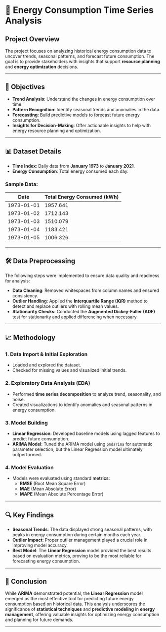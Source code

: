 
# 🔋 **Energy Consumption Time Series Analysis**

## **Project Overview**
The project focuses on analyzing historical energy consumption data to uncover trends, seasonal patterns, and forecast future consumption. The goal is to provide stakeholders with insights that support **resource planning** and **energy optimization** decisions.

---

## 🎯 **Objectives**
- **Trend Analysis**: Understand the changes in energy consumption over time.
- **Pattern Recognition**: Identify seasonal trends and anomalies in the data.
- **Forecasting**: Build predictive models to forecast future energy consumption.
- **Insights for Decision-Making**: Offer actionable insights to help with energy resource planning and optimization.

---

## 📊 **Dataset Details**
- **Time Index**: Daily data from **January 1973** to **January 2021**.
- **Energy Consumption**: Total energy consumed each day.

### **Sample Data:**

| **Date**    | **Total Energy Consumed (kWh)** |
|-------------|-----------------------------------|
| 1973-01-01  | 1957.641                         |
| 1973-01-02  | 1712.143                         |
| 1973-01-03  | 1510.079                         |
| 1973-01-04  | 1183.421                         |
| 1973-01-05  | 1006.326                         |

---

## 🛠️ **Data Preprocessing**
The following steps were implemented to ensure data quality and readiness for analysis:

- **Data Cleaning**: Removed whitespaces from column names and ensured consistency.
- **Outlier Handling**: Applied the **Interquartile Range (IQR)** method to detect and replace outliers with rolling mean values.
- **Stationarity Checks**: Conducted the **Augmented Dickey-Fuller (ADF)** test for stationarity and applied differencing when necessary.

---

## 📈 **Methodology**

### 1. **Data Import & Initial Exploration**
- Loaded and explored the dataset.
- Checked for missing values and visualized initial trends.

### 2. **Exploratory Data Analysis (EDA)**
- Performed **time series decomposition** to analyze trend, seasonality, and noise.
- Created visualizations to identify anomalies and seasonal patterns in energy consumption.

### 3. **Model Building**
- **Linear Regression**: Developed baseline models using lagged features to predict future consumption.
- **ARIMA Model**: Tuned the ARIMA model using `pmdarima` for automatic parameter selection, but the Linear Regression model ultimately outperformed.

### 4. **Model Evaluation**
- Models were evaluated using standard **metrics**:
  - **RMSE** (Root Mean Square Error)
  - **MAE** (Mean Absolute Error)
  - **MAPE** (Mean Absolute Percentage Error)

---

## 🔍 **Key Findings**
- **Seasonal Trends**: The data displayed strong seasonal patterns, with peaks in energy consumption during certain months each year.
- **Outlier Impact**: Proper outlier management played a crucial role in improving model accuracy.
- **Best Model**: The **Linear Regression** model provided the best results based on evaluation metrics, proving to be the most reliable for forecasting energy consumption.

---

## 📝 **Conclusion**
While **ARIMA** demonstrated potential, the **Linear Regression** model emerged as the most effective tool for predicting future energy consumption based on historical data. This analysis underscores the significance of **statistical techniques** and **predictive modeling** in **energy management**, offering valuable insights for optimizing energy consumption and planning for future demands.

---



